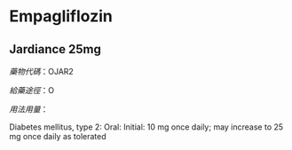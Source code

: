 # Empagliflozin

## Jardiance 25mg

*藥物代碼*：OJAR2

*給藥途徑*：O

*用法用量*：

Diabetes mellitus, type 2: Oral: Initial: 10 mg once daily; may increase to 25 mg once daily as tolerated

